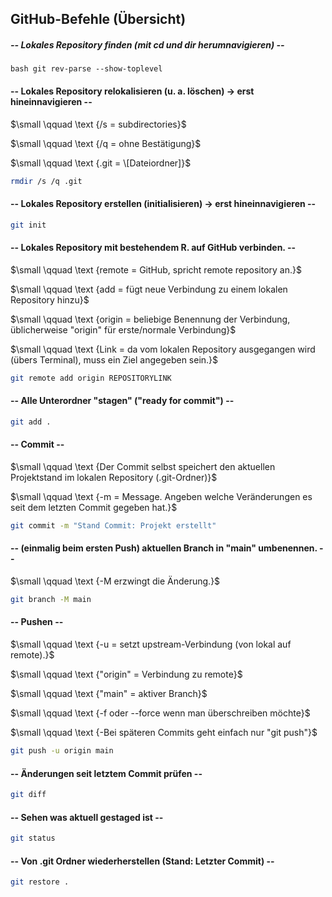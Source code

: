 ## GitHub-Befehle (Übersicht)

##### -- Lokales Repository finden (mit cd und dir herumnavigieren) --

``bash
git rev-parse --show-toplevel
``


#### -- Lokales Repository relokalisieren (u. a. löschen) -> erst hineinnavigieren --

$\small \qquad \text	{/s = subdirectories}$

$\small \qquad \text	{/q = ohne Bestätigung}$

$\small \qquad \text	{.git = \[Dateiordner]}$

```bash
rmdir /s /q .git
```


#### -- Lokales Repository erstellen (initialisieren) -> erst hineinnavigieren --

```bash
git init
```


#### -- Lokales Repository mit bestehendem R. auf GitHub verbinden. --

$\small \qquad \text	{remote = GitHub, spricht remote repository an.}$

$\small \qquad \text	{add = fügt neue Verbindung zu einem lokalen Repository hinzu}$

$\small \qquad \text	{origin = beliebige Benennung der Verbindung, üblicherweise "origin" für erste/normale Verbindung}$

$\small \qquad \text	{Link = da vom lokalen Repository ausgegangen wird (übers Terminal), muss ein Ziel angegeben sein.}$

```bash
git remote add origin REPOSITORYLINK
```


#### -- Alle Unterordner "stagen" ("ready for commit") --

```bash
git add .
```


#### -- Commit --

$\small \qquad \text	{Der Commit selbst speichert den aktuellen Projektstand im lokalen Repository (.git-Ordner)}$

$\small \qquad \text	{-m = Message. Angeben welche Veränderungen es seit dem letzten Commit gegeben hat.}$

```bash
git commit -m "Stand Commit: Projekt erstellt"
```


#### -- (einmalig beim ersten Push) aktuellen Branch in "main" umbenennen. --

$\small \qquad \text	{-M erzwingt die Änderung.}$

```bash
git branch -M main
```


#### -- Pushen --

$\small \qquad \text {-u = setzt upstream-Verbindung (von lokal auf remote).}$

$\small \qquad \text {"origin" = Verbindung zu remote}$

$\small \qquad \text {"main" = aktiver Branch}$
 
$\small \qquad \text {-f oder --force wenn man überschreiben möchte}$

$\small \qquad \text {-Bei späteren Commits geht einfach nur "git push"}$

```bash
git push -u origin main
```


#### -- Änderungen seit letztem Commit prüfen --

```bash
git diff
```


#### -- Sehen was aktuell gestaged ist --

```bash
git status
```


#### -- Von .git Ordner wiederherstellen (Stand: Letzter Commit) --

```bash
git restore .
```






